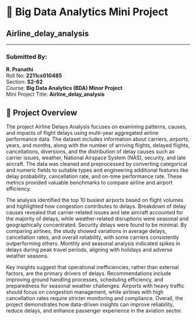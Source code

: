 # 📘 Big Data Analytics Mini Project  
## Airline_delay_analysis

---

### Submitted By:  
**R. Pranathi**  
Roll No: **2211cs010485**  
Section: **S2-62**  
Course: **Big Data Analytics (BDA) Minor Project**  
Mini Project Title: **Airline_delay_analysis**  


## 📖 Project Overview  
The project Airline Delays Analysis focuses on examining patterns, causes, and impacts of flight delays using multi-year aggregated airline performance data. The dataset includes information about carriers, airports, years, and months, along with the number of arriving flights, delayed flights, cancellations, diversions, and the distribution of delay causes such as carrier issues, weather, National Airspace System (NAS), security, and late aircraft. The data was cleaned and preprocessed by converting categorical and numeric fields to suitable types and engineering additional features like delay probability, cancellation rate, and on-time performance rate. These metrics provided valuable benchmarks to compare airline and airport efficiency.

The analysis identified the top 10 busiest airports based on flight volumes and highlighted how congestion contributes to delays. Breakdown of delay causes revealed that carrier-related issues and late aircraft accounted for the majority of delays, while weather-related disruptions were seasonal and geographically concentrated. Security delays were found to be minimal. By comparing airlines, the study showed variations in average delays, cancellation rates, and overall reliability, with some carriers consistently outperforming others. Monthly and seasonal analysis indicated spikes in delays during peak travel periods, aligning with holidays and adverse weather seasons.

Key insights suggest that operational inefficiencies, rather than external factors, are the primary drivers of delays. Recommendations include improving ground handling processes, scheduling efficiency, and preparedness for seasonal weather challenges. Airports with heavy traffic should focus on congestion management, while airlines with high cancellation rates require stricter monitoring and compliance. Overall, the project demonstrates how data-driven insights can improve reliability, reduce delays, and enhance passenger experience in the aviation sector.
